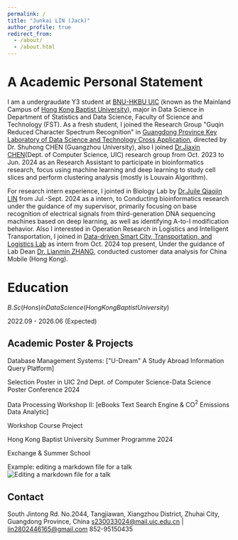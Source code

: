 ```yaml
---
permalink: /
title: "Junkai LIN (Jack)"
author_profile: true
redirect_from: 
  - /about/
  - /about.html
---
```


A Academic Personal Statement
======
I am a undergraudate Y3 student at [BNU-HKBU UIC](https://www.uic.edu.cn/) (known as the Mainland Campus of [Hong Kong Baptist University](https://www.hkbu.edu.hk/)), major in Data Science in Department of Statistics and Data Science, Faculty of Science and Technology (FST). As a fresh student, I joined the Research Group "Guqin Reduced Character Spectrum Recognition" in [Guangdong Province Key Laboratory of Data Science and Technology Cross Application](https://irads.uic.edu.cn/), directed by Dr. Shuhong CHEN (Guangzhou University), also I joined [Dr.Jiaxin CHEN](https://www.uic.edu.cn/faculty.htm#/jiaxingchen/cn)(Dept. of Computer Science, UIC) research group from Oct. 2023 to Jun. 2024 as an Research Assistant to participate in bioinformatics research, focus using machine learning and deep learning to study cell slices and perform clustering analysis (mostly is Louvain Algorithm).

For research intern experience, I jointed in Biology Lab by [Dr.Juile Qiaojin LIN](https://julie-lin-lab.github.io/index.html) from Jul.-Sept. 2024 as a intern, to Conducting bioinformatics research under the guidance of my supervisor, primarily focusing on base recognition of electrical signals from third-generation DNA sequencing machines based on deep learning, as well as identifying A-to-I modification behavior. Also I interested in Operation Research in Logistics and Intelligent Transportation, I joined in [Data-driven Smart City, Transportation, and Logistics Lab](https://www.sribd.cn/en/znyy/zh-jt) as intern from Oct. 2024 top present, Under the guidance of Lab Dean [Dr. Lianmin ZHANG](https://www.sribd.cn/en/teacher/299), conducted customer data analysis for China Mobile (Hong Kong).


Education
======
$B.Sc (Hons) in Data Science (Hong Kong Baptist University)$

2022.09 - 2026.06 (Expected)


Academic Poster & Projects
------
Database Management Systems: ["U-Dream" A Study Abroad Information Query Platform]

Selection Poster in UIC 2nd Dept. of Computer Science-Data Science Poster Conference 2024


Data Processing Workshop II: [eBooks Text Search Engine \& CO$^2$ Emissions Data Analytic]

Workshop Course Project


Hong Kong Baptist University Summer Programme 2024

Exchange \& Summer School

Example: editing a markdown file for a talk
![Editing a markdown file for a talk](/images/editing-talk.png)

Contact
------
South Jintong Rd. No.2044, Tangjiawan, Xiangzhou District, Zhuhai City, Guangdong Province, China
s230033024@mail.uic.edu.cn | lin2802446165@gmail.com
852-95150435
